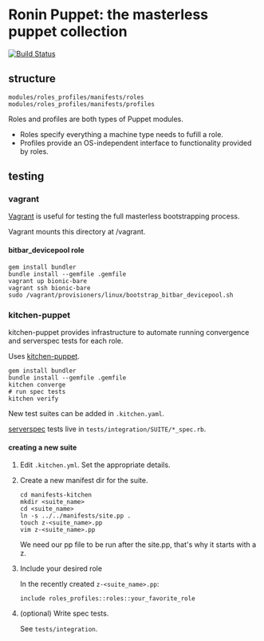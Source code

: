 # Ronin Puppet: the masterless puppet collection
[![Build Status](https://travis-ci.com/mozilla-platform-ops/ronin_puppet.svg?branch=master)](https://travis-ci.com/mozilla-platform-ops/ronin_puppet)

## structure

```
modules/roles_profiles/manifests/roles
modules/roles_profiles/manifests/profiles
```

Roles and profiles are both types of Puppet modules.

- Roles specify everything a machine type needs to fufill a role.
- Profiles provide an OS-independent interface to functionality provided by roles.

## testing

### vagrant

[Vagrant](https://www.vagrantup.com/) is useful for testing the full masterless bootstrapping process.

Vagrant mounts this directory at /vagrant.

#### bitbar_devicepool role

```
gem install bundler
bundle install --gemfile .gemfile
vagrant up bionic-bare
vagrant ssh bionic-bare
sudo /vagrant/provisioners/linux/bootstrap_bitbar_devicepool.sh
```

### kitchen-puppet

kitchen-puppet provides infrastructure to automate running convergence and serverspec tests for each role.

Uses [kitchen-puppet](https://github.com/neillturner/kitchen-puppet).

```
gem install bundler
bundle install --gemfile .gemfile
kitchen converge
# run spec tests
kitchen verify
```

New test suites can be added in `.kitchen.yaml`.

[serverspec](https://serverspec.org/) tests live in `tests/integration/SUITE/*_spec.rb`.

#### creating a new suite

1. Edit `.kitchen.yml`. Set the appropriate details.
1. Create a new manifest dir for the suite.

	```
	cd manifests-kitchen
	mkdir <suite_name>
	cd <suite_name>
	ln -s ../../manifests/site.pp .
	touch z-<suite_name>.pp
	vim z-<suite_name>.pp
	```

	We need our pp file to be run after the site.pp, that's why it starts with a z.

1. Include your desired role

	In the recently created `z-<suite_name>.pp`:

	```
	include roles_profiles::roles::your_favorite_role
	```
1. (optional) Write spec tests.

	See `tests/integration`.
